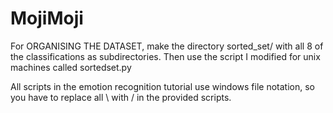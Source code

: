 # MojiMoji

For ORGANISING THE DATASET, make the directory sorted_set/ with all 8 of the classifications as subdirectories.
Then use the script I modified for unix machines called sortedset.py

All scripts in the emotion recognition tutorial use windows file notation, so you
have to replace all \\ with / in the provided scripts.

